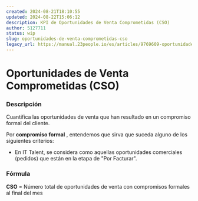 ```yaml
---
created: 2024-08-21T18:10:55
updated: 2024-08-22T15:06:12
description: KPI de Oportunidades de Venta Comprometidas (CSO)
author: 5127711
status: wip
slug: oportunidades-de-venta-comprometidas-cso
legacy_url: https://manual.23people.io/es/articles/9769609-oportunidades-de-venta-comprometidas-cso
---
```


# Oportunidades de Venta Comprometidas (CSO)

### Descripción

Cuantifica las oportunidades de venta que han resultado en un compromiso
formal del cliente.

Por **compromiso formal** , entendemos que sirva que suceda alguno de los
siguientes criterios:

  * En IT Talent, se considera como aquellas oportunidades comerciales (pedidos) que están en la etapa de "Por Facturar".

### Fórmula

**CSO** = Número total de oportunidades de venta con compromisos formales al
final del mes


